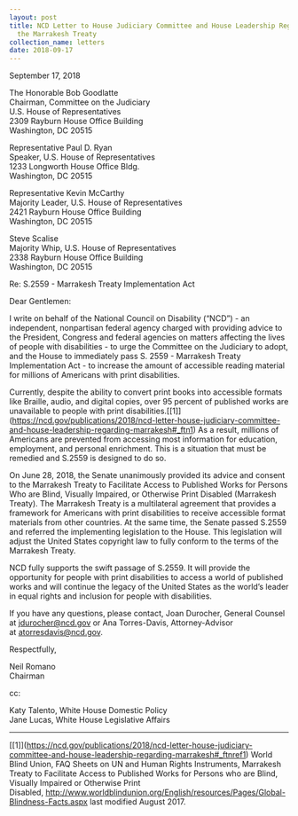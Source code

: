 ```yaml
---
layout: post
title: NCD Letter to House Judiciary Committee and House Leadership Regarding
  the Marrakesh Treaty
collection_name: letters
date: 2018-09-17
---
```

September 17, 2018

The Honorable Bob Goodlatte\
Chairman, Committee on the Judiciary\
U.S. House of Representatives\
2309 Rayburn House Office Building\
Washington, DC 20515

Representative Paul D. Ryan\
Speaker, U.S. House of Representatives\
1233 Longworth House Office Bldg.\
Washington, DC 20515

Representative Kevin McCarthy\
Majority Leader, U.S. House of Representatives\
2421 Rayburn House Office Building\
Washington, DC 20515

Steve Scalise\
Majority Whip, U.S. House of Representatives\
2338 Rayburn House Office Building\
Washington, DC 20515

Re: S.2559 - Marrakesh Treaty Implementation Act

Dear Gentlemen:

I write on behalf of the National Council on Disability (“NCD”) - an independent, nonpartisan federal agency charged with providing advice to the President, Congress and federal agencies on matters affecting the lives of people with disabilities - to urge the Committee on the Judiciary to adopt, and the House to immediately pass S. 2559 - Marrakesh Treaty Implementation Act - to increase the amount of accessible reading material for millions of Americans with print disabilities.

Currently, despite the ability to convert print books into accessible formats like Braille, audio, and digital copies, over 95 percent of published works are unavailable to people with print disabilities.[\[1]](https://ncd.gov/publications/2018/ncd-letter-house-judiciary-committee-and-house-leadership-regarding-marrakesh#_ftn1) As a result, millions of Americans are prevented from accessing most information for education, employment, and personal enrichment. This is a situation that must be remedied and S.2559 is designed to do so.

On June 28, 2018, the Senate unanimously provided its advice and consent to the Marrakesh Treaty to Facilitate Access to Published Works for Persons Who are Blind, Visually Impaired, or Otherwise Print Disabled (Marrakesh Treaty). The Marrakesh Treaty is a multilateral agreement that provides a framework for Americans with print disabilities to receive accessible format materials from other countries. At the same time, the Senate passed S.2559 and referred the implementing legislation to the House. This legislation will adjust the United States copyright law to fully conform to the terms of the Marrakesh Treaty.

NCD fully supports the swift passage of S.2559. It will provide the opportunity for people with print disabilities to access a world of published works and will continue the legacy of the United States as the world’s leader in equal rights and inclusion for people with disabilities.

If you have any questions, please contact, Joan Durocher, General Counsel at [jdurocher@ncd.gov](mailto:jdurocher@ncd.gov) or Ana Torres-Davis, Attorney-Advisor at [atorresdavis@ncd.gov](mailto:atorresdavis@ncd.gov).

Respectfully,

Neil Romano\
Chairman 

cc:   

Katy Talento, White House Domestic Policy\
Jane Lucas, White House Legislative Affairs  



- - -

[\[1]](https://ncd.gov/publications/2018/ncd-letter-house-judiciary-committee-and-house-leadership-regarding-marrakesh#_ftnref1) World Blind Union, FAQ Sheets on UN and Human Rights Instruments, Marrakesh Treaty to Facilitate Access to Published Works for Persons who are Blind, Visually Impaired or Otherwise Print Disabled, <http://www.worldblindunion.org/English/resources/Pages/Global-Blindness-Facts.aspx> last modified August 2017.